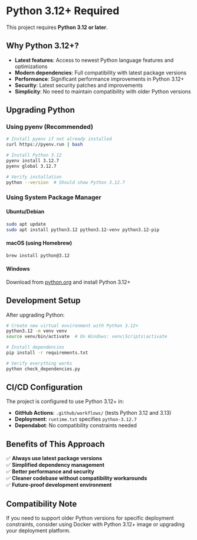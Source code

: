 # Python 3.12+ Required

This project requires **Python 3.12 or later**.

## Why Python 3.12+?

- **Latest features**: Access to newest Python language features and optimizations
- **Modern dependencies**: Full compatibility with latest package versions
- **Performance**: Significant performance improvements in Python 3.12+
- **Security**: Latest security patches and improvements
- **Simplicity**: No need to maintain compatibility with older Python versions

## Upgrading Python

### Using pyenv (Recommended)
```bash
# Install pyenv if not already installed
curl https://pyenv.run | bash

# Install Python 3.12
pyenv install 3.12.7
pyenv global 3.12.7

# Verify installation
python --version  # Should show Python 3.12.7
```

### Using System Package Manager

#### Ubuntu/Debian
```bash
sudo apt update
sudo apt install python3.12 python3.12-venv python3.12-pip
```

#### macOS (using Homebrew)
```bash
brew install python@3.12
```

#### Windows
Download from [python.org](https://www.python.org/downloads/) and install Python 3.12+

## Development Setup

After upgrading Python:

```bash
# Create new virtual environment with Python 3.12+
python3.12 -m venv venv
source venv/bin/activate  # On Windows: venv\Scripts\activate

# Install dependencies
pip install -r requirements.txt

# Verify everything works
python check_dependencies.py
```

## CI/CD Configuration

The project is configured to use Python 3.12+ in:
- **GitHub Actions**: `.github/workflows/` (tests Python 3.12 and 3.13)
- **Deployment**: `runtime.txt` specifies `python-3.12.7`
- **Dependabot**: No compatibility constraints needed

## Benefits of This Approach

✅ **Always use latest package versions**  
✅ **Simplified dependency management**  
✅ **Better performance and security**  
✅ **Cleaner codebase without compatibility workarounds**  
✅ **Future-proof development environment**  

## Compatibility Note

If you need to support older Python versions for specific deployment constraints, consider using Docker with Python 3.12+ image or upgrading your deployment platform.